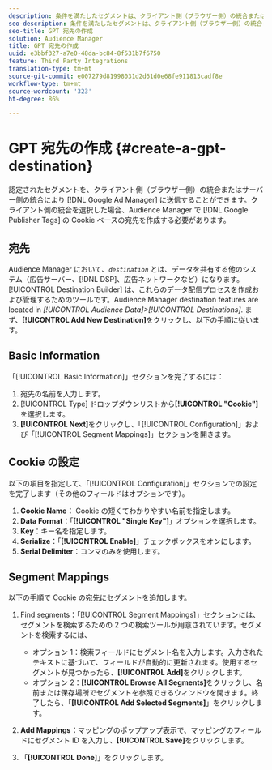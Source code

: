 ```yaml
---
description: 条件を満たしたセグメントは、クライアント側（ブラウザー側）の統合またはサーバー側の統合を通じて、Google Ad Managerに送信できます。 クライアント側の統合を選択した場合、Audience Manager で Google サイト運営者タグの Cookie ベースの宛先を作成する必要があります。
seo-description: 条件を満たしたセグメントは、クライアント側（ブラウザー側）の統合またはサーバー側の統合を通じて、Google Ad Managerに送信できます。 クライアント側の統合を選択した場合、Audience Manager で Google サイト運営者タグの Cookie ベースの宛先を作成する必要があります。
seo-title: GPT 宛先の作成
solution: Audience Manager
title: GPT 宛先の作成
uuid: e3bbf327-a7e0-48da-bc84-8f531b7f6750
feature: Third Party Integrations
translation-type: tm+mt
source-git-commit: e007279d81998031d2d61d0e68fe911813cadf8e
workflow-type: tm+mt
source-wordcount: '323'
ht-degree: 86%

---
```



# GPT 宛先の作成 {#create-a-gpt-destination}

認定されたセグメントを、クライアント側（ブラウザー側）の統合またはサーバー側の統合により [!DNL Google Ad Manager] に送信することができます。クライアント側の統合を選択した場合、Audience Manager で [!DNL Google Publisher Tags] の Cookie ベースの宛先を作成する必要があります。

## 宛先

Audience Manager において、*`destination`* とは、データを共有する他のシステム（広告サーバー、[!DNL DSP]、広告ネットワークなど）になります。[!UICONTROL Destination Builder] は、これらのデータ配信プロセスを作成および管理するためのツールです。Audience Manager destination features are located in *[!UICONTROL Audience Data]>[!UICONTROL Destinations]*. まず、**[!UICONTROL Add New Destination]**&#x200B;をクリックし、以下の手順に従います。

## Basic Information

「[!UICONTROL Basic Information]」セクションを完了するには：

1. 宛先の名前を入力します。
1. [!UICONTROL Type] ドロップダウンリストから&#x200B;**[!UICONTROL "Cookie"]**&#x200B;を選択します。
1. **[!UICONTROL Next]**&#x200B;をクリックし、「[!UICONTROL Configuration]」および「[!UICONTROL Segment Mappings]」セクションを開きます。

## Cookie の設定

以下の項目を指定して、「[!UICONTROL Configuration]」セクションでの設定を完了します（その他のフィールドはオプションです）。

1. **Cookie Name：** Cookie の短くてわかりやすい名前を指定します。
1. **Data Format**：「**[!UICONTROL "Single Key"]**」オプションを選択します。
1. **Key**：キー名を指定します。
1. **Serialize**：「**[!UICONTROL Enable]**」チェックボックスをオンにします。
1. **Serial Delimiter**：コンマのみを使用します。

## Segment Mappings

以下の手順で Cookie の宛先にセグメントを追加します。

1. Find segments：「[!UICONTROL Segment Mappings]」セクションには、セグメントを検索するための 2 つの検索ツールが用意されています。セグメントを検索するには、

   * オプション 1：検索フィールドにセグメント名を入力します。入力されたテキストに基づいて、フィールドが自動的に更新されます。使用するセグメントが見つかったら、**[!UICONTROL Add]**&#x200B;をクリックします。
   * オプション 2：**[!UICONTROL Browse All Segments]**&#x200B;をクリックし、名前または保存場所でセグメントを参照できるウィンドウを開きます。終了したら、「**[!UICONTROL Add Selected Segments]**」をクリックします。

1. **Add Mappings：**&#x200B;マッピングのポップアップ表示で、マッピングのフィールドにセグメント ID を入力し、**[!UICONTROL Save]**&#x200B;をクリックします。

1. 「**[!UICONTROL Done]**」をクリックします。